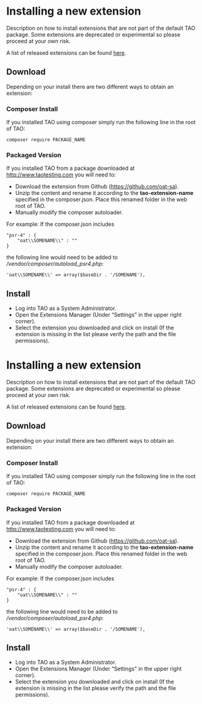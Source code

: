 <!--
author:
    - 'Cyril Hazotte'
created_at: '2015-08-10 10:43:24'
updated_at: '2016-09-15 14:59:21'
tags:
    - Wiki
-->

Installing a new extension
==========================

Description on how to install extensions that are not part of the default TAO package. Some extensions are deprecated or experimental so please proceed at your own risk.

A list of released extensions can be found [here](https://packagist.org/packages/oat-sa/).

Download
--------

Depending on your install there are two different ways to obtain an extension:

### Composer Install

If you installed TAO using composer simply run the following line in the root of TAO:

    composer require PACKAGE_NAME

### Packaged Version

If you installed TAO from a package downloaded at http://www.taotesting.com you will need to:

-   Download the extension from Github (https://github.com/oat-sa).
-   Unzip the content and rename it according to the **tao-extension-name** specified in the composer.json. Place this renamed folder in the web root of TAO.
-   Manually modify the composer autoloader.

For example: If the composer.json includes

    "psr-4" : {
        "oat\\SOMENAME\\" : ""
    }

the following line would need to be added to */vendor/composer/autoload\_psr4.php*:

    'oat\\SOMENAME\\' => array($baseDir . '/SOMENAME'),

Install
-------

-   Log into TAO as a System Administrator.
-   Open the Extensions Manager (Under “Settings” in the upper right corner).
-   Select the extension you downloaded and click on install (If the extension is missing in the list please verify the path and the file permissions).

Installing a new extension
==========================

Description on how to install extensions that are not part of the default TAO package. Some extensions are deprecated or experimental so please proceed at your own risk.

A list of released extensions can be found [here](https://packagist.org/packages/oat-sa/).

Download
--------

Depending on your install there are two different ways to obtain an extension:

### Composer Install

If you installed TAO using composer simply run the following line in the root of TAO:

    composer require PACKAGE_NAME

### Packaged Version

If you installed TAO from a package downloaded at http://www.taotesting.com you will need to:

-   Download the extension from Github (https://github.com/oat-sa).
-   Unzip the content and rename it according to the **tao-extension-name** specified in the composer.json. Place this renamed folder in the web root of TAO.
-   Manually modify the composer autoloader.

For example: If the composer.json includes

    "psr-4" : {
        "oat\\SOMENAME\\" : ""
    }

the following line would need to be added to */vendor/composer/autoload\_psr4.php*:

    'oat\\SOMENAME\\' => array($baseDir . '/SOMENAME'),

Install
-------

-   Log into TAO as a System Administrator.
-   Open the Extensions Manager (Under “Settings” in the upper right corner).
-   Select the extension you downloaded and click on install (If the extension is missing in the list please verify the path and the file permissions).


